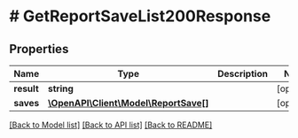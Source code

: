 # # GetReportSaveList200Response

## Properties

Name | Type | Description | Notes
------------ | ------------- | ------------- | -------------
**result** | **string** |  | [optional]
**saves** | [**\OpenAPI\Client\Model\ReportSave[]**](ReportSave.md) |  | [optional]

[[Back to Model list]](../../README.md#models) [[Back to API list]](../../README.md#endpoints) [[Back to README]](../../README.md)
